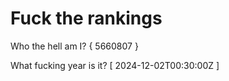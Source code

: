 # Fuck the rankings

Who the hell am I?
{ 5660807 }

What fucking year is it?
[ 2024-12-02T00:30:00Z ]

